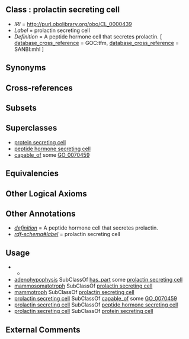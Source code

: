 
## Class : prolactin secreting cell

 * *IRI* = http://purl.obolibrary.org/obo/CL_0000439
 * *Label* = prolactin secreting cell
 * *Definition* = A peptide hormone cell that secretes prolactin. [ [database_cross_reference](../../ef/oboInOwl#hasDbXref.md) = GOC:tfm, [database_cross_reference](../../ef/oboInOwl#hasDbXref.md) = SANBI:mhl ]

## Synonyms


## Cross-references


## Subsets


## Superclasses

 * [protein secreting cell](../../CL/54/CL_0000154.md)
 * [peptide hormone secreting cell](../../CL/67/CL_0000167.md)
 * [capable_of](../../RO/15/RO_0002215.md) some [GO_0070459](../../GO/59/GO_0070459.md)

## Equivalencies


## Other Logical Axioms


## Other Annotations

 * *[definition](../../IAO/15/IAO_0000115.md)* = A peptide hormone cell that secretes prolactin.
 * *[rdf-schema#label](../../el/rdf-schema#label.md)* = prolactin secreting cell

## Usage

 * -
 * [adenohypophysis](../../UBERON/96/UBERON_0002196.md) SubClassOf [has_part](../../BFO/51/BFO_0000051.md) some [prolactin secreting cell](../../CL/39/CL_0000439.md)
 * [mammosomatotroph](../../CL/10/CL_0002310.md) SubClassOf [prolactin secreting cell](../../CL/39/CL_0000439.md)
 * [mammotroph](../../CL/11/CL_0002311.md) SubClassOf [prolactin secreting cell](../../CL/39/CL_0000439.md)
 * [prolactin secreting cell](../../CL/39/CL_0000439.md) SubClassOf [capable_of](../../RO/15/RO_0002215.md) some [GO_0070459](../../GO/59/GO_0070459.md)
 * [prolactin secreting cell](../../CL/39/CL_0000439.md) SubClassOf [peptide hormone secreting cell](../../CL/67/CL_0000167.md)
 * [prolactin secreting cell](../../CL/39/CL_0000439.md) SubClassOf [protein secreting cell](../../CL/54/CL_0000154.md)

## External Comments

